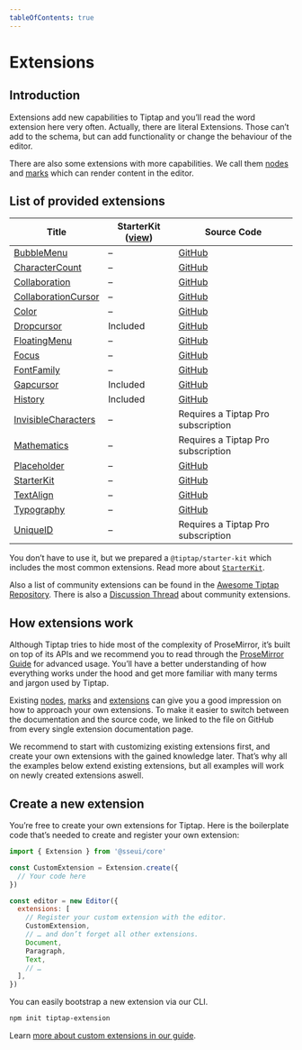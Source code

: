 ```yaml
---
tableOfContents: true
---
```


# Extensions

## Introduction
Extensions add new capabilities to Tiptap and you’ll read the word extension here very often. Actually, there are literal Extensions. Those can’t add to the schema, but can add functionality or change the behaviour of the editor.

There are also some extensions with more capabilities. We call them [nodes](/api/nodes) and [marks](/api/marks) which can render content in the editor.

## List of provided extensions
| Title                                                       | StarterKit ([view](/api/extensions/starter-kit)) | Source Code                                                                                       |
| ----------------------------------------------------------- | ------------------------------------------------ | ------------------------------------------------------------------------------------------------- |
| [BubbleMenu](/api/extensions/bubble-menu)                   | –                                                | [GitHub](https://github.com/ueberdosis/tiptap/blob/main/packages/extension-bubble-menu/)          |
| [CharacterCount](/api/extensions/character-count)           | –                                                | [GitHub](https://github.com/ueberdosis/tiptap/blob/main/packages/extension-character-count/)      |
| [Collaboration](/api/extensions/collaboration)              | –                                                | [GitHub](https://github.com/ueberdosis/tiptap/blob/main/packages/extension-collaboration/)        |
| [CollaborationCursor](/api/extensions/collaboration-cursor) | –                                                | [GitHub](https://github.com/ueberdosis/tiptap/blob/main/packages/extension-collaboration-cursor/) |
| [Color](/api/extensions/color)                              | –                                                | [GitHub](https://github.com/ueberdosis/tiptap/blob/main/packages/extension-color/)                |
| [Dropcursor](/api/extensions/dropcursor)                    | Included                                         | [GitHub](https://github.com/ueberdosis/tiptap/blob/main/packages/extension-dropcursor/)           |
| [FloatingMenu](/api/extensions/floating-menu)               | –                                                | [GitHub](https://github.com/ueberdosis/tiptap/blob/main/packages/extension-floating-menu/)        |
| [Focus](/api/extensions/focus)                              | –                                                | [GitHub](https://github.com/ueberdosis/tiptap/blob/main/packages/extension-focus/)                |
| [FontFamily](/api/extensions/font-family)                   | –                                                | [GitHub](https://github.com/ueberdosis/tiptap/blob/main/packages/extension-font-family/)          |
| [Gapcursor](/api/extensions/gapcursor)                      | Included                                         | [GitHub](https://github.com/ueberdosis/tiptap/blob/main/packages/extension-gapcursor/)            |
| [History](/api/extensions/history)                          | Included                                         | [GitHub](https://github.com/ueberdosis/tiptap/blob/main/packages/extension-history/)              |
| [InvisibleCharacters](/api/extensions/invisible-characters) | –                                                | Requires a Tiptap Pro subscription                                                                |
| [Mathematics](/api/extensions/mathematics)                  | –                                                | Requires a Tiptap Pro subscription                                                                |
| [Placeholder](/api/extensions/placeholder)                  | –                                                | [GitHub](https://github.com/ueberdosis/tiptap/blob/main/packages/extension-placeholder/)          |
| [StarterKit](/api/extensions/starter-kit)                   | –                                                | [GitHub](https://github.com/ueberdosis/tiptap/blob/main/packages/starter-kit/)                    |
| [TextAlign](/api/extensions/text-align)                     | –                                                | [GitHub](https://github.com/ueberdosis/tiptap/blob/main/packages/extension-text-align/)           |
| [Typography](/api/extensions/typography)                    | –                                                | [GitHub](https://github.com/ueberdosis/tiptap/blob/main/packages/extension-typography/)           |
| [UniqueID](/api/extensions/unique-id)                       | –                                                | Requires a Tiptap Pro subscription                                                                |

You don’t have to use it, but we prepared a `@tiptap/starter-kit` which includes the most common extensions. Read more about [`StarterKit`](/guide/configuration#default-extensions).

Also a list of community extensions can be found in the [Awesome Tiptap Repository](https://github.com/ueberdosis/awesome-tiptap#community-extensions). There is also a [Discussion Thread](https://github.com/ueberdosis/tiptap/discussions/2973) about community extensions.

## How extensions work
Although Tiptap tries to hide most of the complexity of ProseMirror, it’s built on top of its APIs and we recommend you to read through the [ProseMirror Guide](https://ProseMirror.net/docs/guide/) for advanced usage. You’ll have a better understanding of how everything works under the hood and get more familiar with many terms and jargon used by Tiptap.

Existing [nodes](/api/nodes), [marks](/api/marks) and [extensions](/api/extensions) can give you a good impression on how to approach your own extensions. To make it easier to switch between the documentation and the source code, we linked to the file on GitHub from every single extension documentation page.

We recommend to start with customizing existing extensions first, and create your own extensions with the gained knowledge later. That’s why all the examples below extend existing extensions, but all examples will work on newly created extensions aswell.

## Create a new extension
You’re free to create your own extensions for Tiptap. Here is the boilerplate code that’s needed to create and register your own extension:

```js
import { Extension } from '@sseui/core'

const CustomExtension = Extension.create({
  // Your code here
})

const editor = new Editor({
  extensions: [
    // Register your custom extension with the editor.
    CustomExtension,
    // … and don’t forget all other extensions.
    Document,
    Paragraph,
    Text,
    // …
  ],
})
```

You can easily bootstrap a new extension via our CLI.

```bash
npm init tiptap-extension
```

Learn [more about custom extensions in our guide](/guide/custom-extensions).

